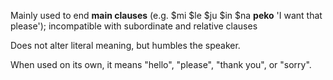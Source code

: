 Mainly used to end **main clauses** (e.g. $mi $le $ju $in $na **peko** 'I want that please'); incompatible with subordinate and relative clauses

Does not alter literal meaning, but humbles the speaker.

When used on its own, it means "hello", "please", "thank you", or "sorry".
